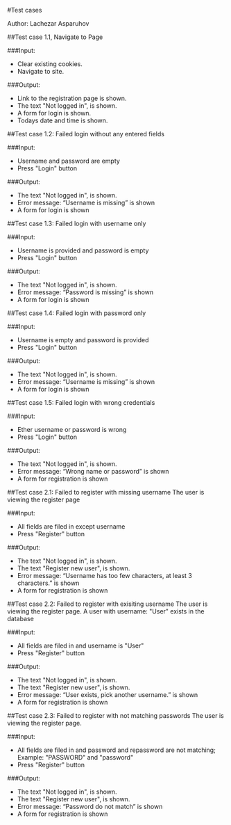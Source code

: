 
#Test cases

Author: Lachezar Asparuhov

##Test case 1.1, Navigate to Page

###Input:
* Clear existing cookies.
* Navigate to site.

###Output:
* Link to the registration page is shown.
* The text "Not logged in", is shown.
* A form for login is shown.
* Todays date and time is shown.

##Test case 1.2: Failed login without any entered fields

###Input:
* Username and password are empty
* Press "Login" button

###Output:
* The text "Not logged in", is shown.
* Error message: “Username is missing” is shown
* A form for login is shown

##Test case 1.3: Failed login with username only

###Input:
* Username is provided and password is empty
* Press "Login" button

###Output:
* The text "Not logged in", is shown.
* Error message: “Password is missing” is shown
* A form for login is shown

##Test case 1.4: Failed login with password only

###Input:
* Username is empty and password is provided
* Press "Login" button

###Output:
* The text "Not logged in", is shown.
* Error message: “Username is missing” is shown
* A form for login is shown

##Test case 1.5: Failed login with wrong credentials

###Input:
* Ether username or password is wrong
* Press "Login" button

###Output:
* The text "Not logged in", is shown.
* Error message: “Wrong name or password” is shown
* A form for registration is shown

##Test case 2.1: Failed to register with missing username
The user is viewing the register page

###Input:
* All fields are filed in except username
* Press "Register" button

###Output:
* The text "Not logged in", is shown.
* The text "Register new user", is shown.
* Error message: “Username has too few characters, at least 3 characters.” is shown
* A form for registration is shown

##Test case 2.2: Failed to register with exisiting username
The user is viewing the register page. A user with username: "User" exists in the database

###Input:
* All fields are filed in and username is "User"
* Press "Register" button

###Output:
* The text "Not logged in", is shown.
* The text "Register new user", is shown.
* Error message: “User exists, pick another username.” is shown
* A form for registration is shown


##Test case 2.3: Failed to register with not matching passwords
The user is viewing the register page.

###Input:
* All fields are filed in and password and repassword are not matching; Example: "PASSWORD" and "password"
* Press "Register" button

###Output:
* The text "Not logged in", is shown.
* The text "Register new user", is shown.
* Error message: “Password do not match” is shown
* A form for registration is shown
